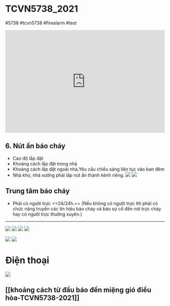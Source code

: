 # TCVN5738_2021 

#5738 #tcvn5738 #firealarm
#test

<div style="position:relative;padding-top:max(60%,324px);width:100%;height:0;"><iframe style="position:absolute;border:none;width:100%;height:100%;left:0;top:0;" src="https://online.fliphtml5.com/ntjwsz/erpz/"  seamless="seamless" scrolling="no" frameborder="0" allowtransparency="true" allowfullscreen="true" ></iframe></div>

## 6. Nút ấn báo cháy
- Cao độ lắp đặt
- Khoảng cách lắp đặt trong nhà
- Khoảng cách lắp đặt ngoài nhà,Yêu cầu chiều sáng liên tục vào ban đêm
- Nhà kho, nhà xưởng phải lắp nút ấn thành kênh riêng.
![](https://res.cloudinary.com/dcqf82eor/image/upload/f_auto/v1747967274/dspcw9pfhq709njdn4zu.png)
![](https://res.cloudinary.com/dcqf82eor/image/upload/f_auto/v1747967409/u1gtgdwpzc6qfgzqxxjv.png)
## Trung tâm báo cháy

- Phải có người trực ==24/24h.== (Nếu không có người trực thì phải có chức năng truyền các tín hiệu báo cháy và báo sự cố đến nơi trực cháy hay có người trực thường xuyên.)
---
![](https://i.imgur.com/LProJzH.png)
![](https://i.imgur.com/oWVgcLy.png)
![](https://i.imgur.com/2uSA6kG.png)
![](https://i.imgur.com/aDfP2Ri.png)

![](https://i.imgur.com/4cMsk56.png)
![](https://i.imgur.com/goUTHNj.png)

# Điện thoại 

![](https://res.cloudinary.com/dcqf82eor/image/upload/f_auto/v1747969677/nhntsrv6xthoqjkmb8ul.png)


## [[khoảng cách từ đầu báo đến miệng gió điều hòa-TCVN5738-2021]]